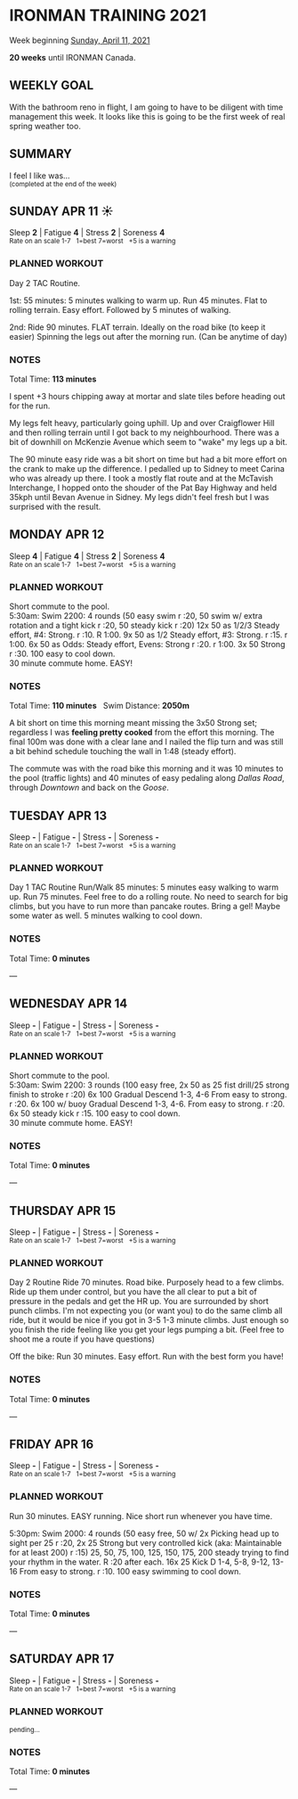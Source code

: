# IRONMAN TRAINING 2021
Week beginning [Sunday, April 11, 2021](javascript:flick('sun');)

**20 weeks** until IRONMAN Canada.

## WEEKLY GOAL
With the bathroom reno in flight, I am going to have to be diligent with time management this week.  It looks like this is going to be the first week of real spring weather too.

## SUMMARY
I feel I like was...  
<sup>(completed at the end of the week)</sup>
<!--OVERTRAINING|ON THE EDGE|STAYING CONSISTENT|LAGGING A BIT-->


<!---->
## SUNDAY APR 11 ☀️
Sleep **2** | Fatigue **4** | Stress **2** | Soreness **4**  
<sup>Rate on an scale 1-7 &nbsp; 1=best 7=worst &nbsp; +5 is a warning</sup>

### PLANNED WORKOUT
Day 2 TAC Routine.

1st: 55 minutes: 5 minutes walking to warm up. Run 45 minutes. Flat to rolling terrain. Easy effort. Followed by 5 minutes of walking.

2nd: Ride 90 minutes. FLAT terrain. Ideally on the road bike (to keep it easier) Spinning the legs out after the morning run. (Can be anytime of day)

### NOTES
Total Time: **113 minutes**

I spent +3 hours chipping away at mortar and slate tiles before heading out for the run.

My legs felt heavy, particularly going uphill.  Up and over Craigflower Hill and then rolling terrain until I got back to my neighbourhood.  There was a bit of downhill on McKenzie Avenue which seem to "wake" my legs up a bit.
<!---->
The 90 minute easy ride was a bit short on time but had a bit more effort on the crank to make up the difference.  I pedalled up to Sidney to meet Carina who was already up there.  I took a mostly flat route and at the McTavish Interchange, I hopped onto the shouder of the Pat Bay Highway and held 35kph until Bevan Avenue in Sidney.  My legs didn't feel fresh but I was surprised with the result.

<!---->
## MONDAY APR 12
Sleep **4** | Fatigue **4** | Stress **2** | Soreness **4**  
<sup>Rate on an scale 1-7 &nbsp; 1=best 7=worst &nbsp; +5 is a warning</sup>

### PLANNED WORKOUT
Short commute to the pool.  
5:30am: Swim 2200: 
4 rounds (50 easy swim r :20, 50 swim w/ extra rotation and a tight kick r :20, 50 steady kick r :20)
12x 50 as 1/2/3 Steady effort, #4: Strong. r :10. R 1:00. 
9x 50 as 1/2 Steady effort, #3: Strong. r :15. r 1:00. 
6x 50 as Odds: Steady effort, Evens: Strong r :20. r 1:00. 
3x 50 Strong r :30. 
100 easy to cool down.   
30 minute commute home. EASY!

### NOTES
Total Time: **110 minutes** &nbsp; Swim Distance: **2050m**

A bit short on time this morning meant missing the 3x50 Strong set; regardless I was **feeling pretty cooked** from the effort this morning.  The final 100m was done with a clear lane and I nailed the flip turn and was still a bit behind schedule touching the wall in 1:48 (steady effort).

The commute was with the road bike this morning and it was 10 minutes to the pool (traffic lights) and 40 minutes of easy pedaling along _Dallas Road_, through _Downtown_ and back on the _Goose_.




<!---->
## TUESDAY APR 13
Sleep **-** | Fatigue **-** | Stress **-** | Soreness **-**  
<sup>Rate on an scale 1-7 &nbsp; 1=best 7=worst &nbsp; +5 is a warning</sup>

### PLANNED WORKOUT
Day 1 TAC Routine
Run/Walk 85 minutes: 5 minutes easy walking to warm up. Run 75 minutes. Feel free to do a rolling route. No need to search for big climbs, but you have to run more than pancake routes. Bring a gel! Maybe some water as well. 5 minutes walking to cool down.

### NOTES
Total Time: **0 minutes**

&mdash; 


<!---->
## WEDNESDAY APR 14
Sleep **-** | Fatigue **-** | Stress **-** | Soreness **-**  
<sup>Rate on an scale 1-7 &nbsp; 1=best 7=worst &nbsp; +5 is a warning</sup>

### PLANNED WORKOUT
Short commute to the pool.   
5:30am: Swim 2200: 
3 rounds (100 easy free, 2x 50 as 25 fist drill/25 strong finish to stroke r :20)
6x 100 Gradual Descend 1-3, 4-6 From easy to strong. r :20. 
6x 100 w/ buoy Gradual Descend 1-3, 4-6. From easy to strong. r :20. 
6x 50 steady kick r :15. 100 easy to cool down.   
30 minute commute home. EASY!

### NOTES
Total Time: **0 minutes**

&mdash; 


<!---->
## THURSDAY APR 15
Sleep **-** | Fatigue **-** | Stress **-** | Soreness **-**  
<sup>Rate on an scale 1-7 &nbsp; 1=best 7=worst &nbsp; +5 is a warning</sup>

### PLANNED WORKOUT
Day 2 Routine
Ride 70 minutes. Road bike. Purposely head to a few climbs. Ride up them under control, but you have the all clear to put a bit of pressure in the pedals and get the HR up. You are surrounded by short punch climbs. I'm not expecting you (or want you) to do the same climb all ride, but it would be nice if you got in 3-5 1-3 minute climbs. Just enough so you finish the ride feeling like you get your legs pumping a bit. (Feel free to shoot me a route if you have questions) 

Off the bike: Run 30 minutes. Easy effort. Run with the best form you have!

### NOTES
Total Time: **0 minutes**

&mdash; 


<!---->
## FRIDAY APR 16
Sleep **-** | Fatigue **-** | Stress **-** | Soreness **-**  
<sup>Rate on an scale 1-7 &nbsp; 1=best 7=worst &nbsp; +5 is a warning</sup>

### PLANNED WORKOUT
Run 30 minutes. EASY running. Nice short run whenever you have time.

5:30pm: Swim 2000: 
4 rounds (50 easy free, 50 w/ 2x Picking head up to sight per 25 r :20, 2x 25 Strong but very controlled kick (aka: Maintainable for at least 200) r :15)
25, 50, 75, 100, 125, 150, 175, 200 steady trying to find your rhythm in the water. R :20 after each. 16x 25 Kick D 1-4, 5-8, 9-12, 13-16 From easy to strong. r :10. 100 easy swimming to cool down.

### NOTES
Total Time: **0 minutes**

&mdash; 


<!---->
## SATURDAY APR 17
Sleep **-** | Fatigue **-** | Stress **-** | Soreness **-**  
<sup>Rate on an scale 1-7 &nbsp; 1=best 7=worst &nbsp; +5 is a warning</sup>

### PLANNED WORKOUT
<sup>pending...</sup>

### NOTES
Total Time: **0 minutes**

&mdash; 


<!---->